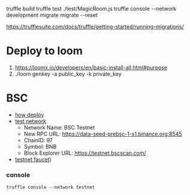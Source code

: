 truffle build
truffle test ./test/MagicRoom.js
truffle console --network development
  migrate
  migrate --reset


https://trufflesuite.com/docs/truffle/getting-started/running-migrations/

# Deploy to loom

1) https://loomx.io/developers/en/basic-install-all.html#purpose
2) ./loom genkey -a public_key -k private_key


# BSC
* [how deploy](https://docs.binance.org/smart-chain/developer/deploy/truffle.html)
* [test network](https://medium.com/spartanprotocol/how-to-connect-metamask-to-bsc-testnet-7d89c111ab2)
  * Network Name: BSC Testnet
  * New RPC URL: https://data-seed-prebsc-1-s1.binance.org:8545
  * ChainID: 97 
  * Symbol: BNB 
  * Block Explorer URL: https://testnet.bscscan.com/
* [testnet faucet](https://testnet.binance.org/faucet-smart))

### console

    truffle console --network testnet
